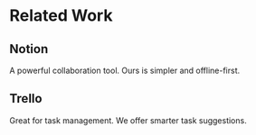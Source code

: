 # Related Work

## Notion
A powerful collaboration tool. Ours is simpler and offline-first.

## Trello
Great for task management. We offer smarter task suggestions.
